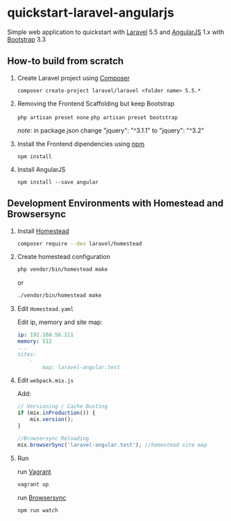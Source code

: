 # quickstart-laravel-angularjs

Simple web application to quickstart with [Laravel](https://laravel.com/) 5.5 and [AngularJS](https://angularjs.org/) 1.x with [Bootstrap](https://getbootstrap.com/docs/3.3/) 3.3

## How-to build from scratch

1. Create Laravel project using [Composer](https://getcomposer.org/)

    `composer create-project laravel/laravel <folder name> 5.5.*`

1. Removing the Frontend Scaffolding but keep Bootstrap

    `php artisan preset none`
    `php artisan preset bootstrap`

    _note_: in package.json change "jquery": "^3.1.1" to "jquery": "^3.2"

1. Install the Frontend dipendencies using [npm](https://www.npmjs.com/)

    `npm install`

1. Install AngularJS

    `npm install --save angular`

## Development Environments with Homestead and Browsersync

1. Install [Homestead](https://laravel.com/docs/5.5/homestead)

    ```sh
    composer require --dev laravel/homestead
    ```

1. Create homestead configuration

    ```sh
    php vendor/bin/homestead make
    ```

    or

    ```sh
    ./vendor/bin/homestead make
    ```

1. Edit `Homestead.yaml`

    Edit ip, memory and site map:

    ```yaml
    ip: 192.168.56.111
    memory: 512
    ...
    sites:
        -
            map: laravel-angular.test
    ```

1. Edit `webpack.mix.js`

    Add:

    ```js
    // Versioning / Cache Busting
    if (mix.inProduction()) {
        mix.version();
    }

    //Browsersync Reloading
    mix.browserSync('laravel-angular.test'); //homestead site map
    ```

1. Run

    run [Vagrant](https://www.vagrantup.com/)

    ```sh
    vagrant up
    ```

    run [Browsersync](https://www.browsersync.io/)

    ```sh
    npm run watch
    ```

